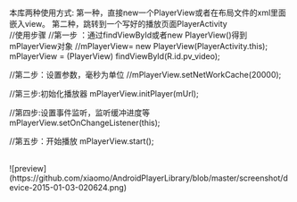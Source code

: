 <br/>

<br/>
本库两种使用方式:
	第一种，直接new一个PlayerView或者在布局文件的xml里面嵌入view。
	第二种，跳转到一个写好的播放页面PlayerActivity
<br/>
//使用步骤
//第一步 ：通过findViewById或者new PlayerView()得到mPlayerView对象
//mPlayerView= new PlayerView(PlayerActivity.this);
mPlayerView = (PlayerView) findViewById(R.id.pv_video);

//第二步：设置参数，毫秒为单位
//mPlayerView.setNetWorkCache(20000);

//第三步:初始化播放器
mPlayerView.initPlayer(mUrl);

//第四步:设置事件监听，监听缓冲进度等
mPlayerView.setOnChangeListener(this);

//第五步：开始播放
mPlayerView.start();

<br/>
![preview](https://github.com/xiaomo/AndroidPlayerLibrary/blob/master/screenshot/device-2015-01-03-020624.png)
<br/>